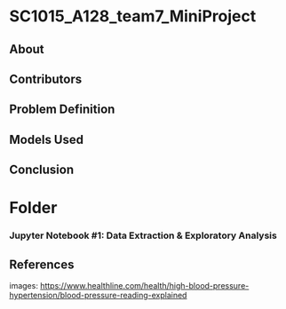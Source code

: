 # SC1015_A128_team7_MiniProject

## About

## Contributors

## Problem Definition

## Models Used

## Conclusion

# Folder
### Jupyter Notebook #1: Data Extraction & Exploratory Analysis

## References
images:
https://www.healthline.com/health/high-blood-pressure-hypertension/blood-pressure-reading-explained

